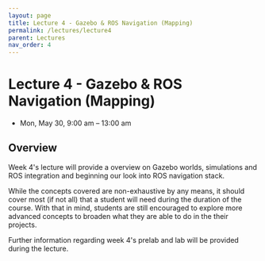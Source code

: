 ```yaml
---
layout: page
title: Lecture 4 - Gazebo & ROS Navigation (Mapping)
permalink: /lectures/lecture4
parent: Lectures
nav_order: 4
---
```


# **Lecture 4 - Gazebo & ROS Navigation (Mapping)**
* Mon, May 30, 9:00 am – 13:00 am

## **Overview**

Week 4's lecture will provide a overview on Gazebo worlds, simulations and ROS integration and beginning our look into ROS navigation stack.

While the concepts covered are non-exhaustive by any means, it should cover most (if not all) that a student will need during the duration of the course. With that in mind, students are still encouraged to explore more advanced concepts to broaden what they are able to do in the their projects.

Further information regarding week 4's prelab and lab will be provided during the lecture.


<!-- ## **Lecture resources**
* Slides: [pdf]({{ site.baseurl }}) -->

